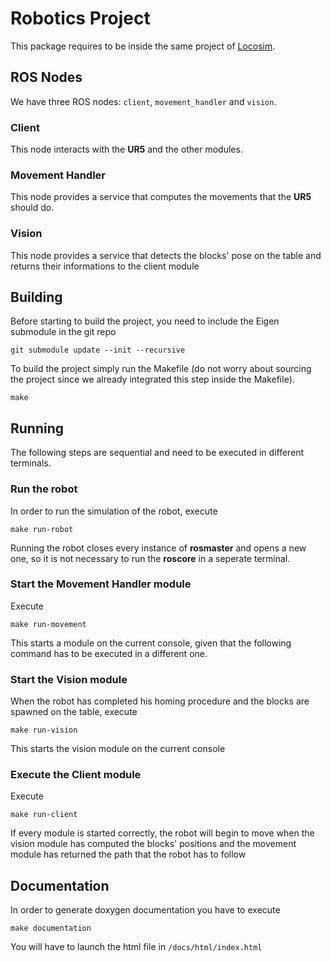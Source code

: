 # Robotics Project

This package requires to be inside the same project of [Locosim](https://github.com/mfocchi/locosim).

## ROS Nodes
We have three ROS nodes: `client`, `movement_handler` and `vision`.

### Client
This node interacts with the **UR5** and the other modules. 

### Movement Handler
This node provides a service that computes the movements that the **UR5** should do.

### Vision
This node provides a service that detects the blocks' pose on the table and returns their informations to the client module

## Building
Before starting to build the project, you need to include the Eigen submodule in the git repo
```
git submodule update --init --recursive
```
To build the project simply run the Makefile (do not worry about sourcing the project since we already integrated this step inside the Makefile). 
```
make
```

## Running
The following steps are sequential and need to be executed in different terminals.

### Run the robot
In order to run the simulation of the robot, execute
```
make run-robot
```

Running the robot closes every instance of **rosmaster** and opens a new one, so it is not necessary to run the **roscore** in a seperate terminal.

### Start the Movement Handler module
Execute
```
make run-movement
```
This starts a module on the current console, given that the following command has to be executed in a different one.

### Start the Vision module
When the robot has completed his homing procedure and the blocks are spawned on the table, execute
```
make run-vision
```
This starts the vision module on the current console

### Execute the Client module
Execute
```
make run-client
```
If every module is started correctly, the robot will begin to move when the vision module has computed the blocks' positions and the movement module has returned the path that the robot has to follow

## Documentation
In order to generate doxygen documentation you have to execute
```
make documentation
```
You will have to launch the html file in `/docs/html/index.html`
